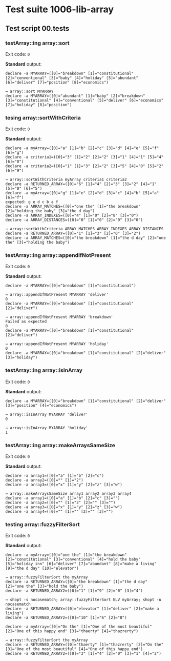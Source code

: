 # Test suite 1006-lib-array

## Test script 00.tests

### testArray::ing array::sort

Exit code: `0`

**Standard** output:

```plaintext
declare -a MYARRAY=([0]="breakdown" [1]="constitutional" [2]="conventional" [3]="baby" [4]="holiday" [5]="abundant" [6]="deliver" [7]="position" [8]="economics")

→ array::sort MYARRAY
declare -a MYARRAY=([0]="abundant" [1]="baby" [2]="breakdown" [3]="constitutional" [4]="conventional" [5]="deliver" [6]="economics" [7]="holiday" [8]="position")
```

### tesing array::sortWithCriteria

Exit code: `0`

**Standard** output:

```plaintext
declare -a myArray=([0]="a" [1]="b" [2]="c" [3]="d" [4]="e" [5]="f" [6]="g")
declare -a criteria1=([0]="3" [1]="2" [2]="2" [3]="1" [4]="1" [5]="4" [6]="0")
declare -a criteria2=([0]="1" [1]="3" [2]="2" [3]="5" [4]="0" [5]="2" [6]="9")

→ array::sortWithCriteria myArray criteria1 criteria2
declare -a RETURNED_ARRAY=([0]="6" [1]="4" [2]="3" [3]="2" [4]="1" [5]="0" [6]="5")
declare -a myArray=([0]="g" [1]="e" [2]="d" [3]="c" [4]="b" [5]="a" [6]="f")
expected: g e d c b a f
declare -a ARRAY_MATCHES=([0]="one the" [1]="the breakdown" [2]="holding the baby" [3]="the d day")
declare -a ARRAY_INDEXES=([0]="4" [1]="0" [2]="8" [3]="0")
declare -a ARRAY_DISTANCES=([0]="0" [1]="0" [2]="0" [3]="0")

→ array::sortWithCriteria ARRAY_MATCHES ARRAY_INDEXES ARRAY_DISTANCES
declare -a RETURNED_ARRAY=([0]="1" [1]="3" [2]="0" [3]="2")
declare -a ARRAY_MATCHES=([0]="the breakdown" [1]="the d day" [2]="one the" [3]="holding the baby")
```

### testArray::ing array::appendIfNotPresent

Exit code: `0`

**Standard** output:

```plaintext
declare -a MYARRAY=([0]="breakdown" [1]="constitutional")

→ array::appendIfNotPresent MYARRAY 'deliver'
0
declare -a MYARRAY=([0]="breakdown" [1]="constitutional" [2]="deliver")

→ array::appendIfNotPresent MYARRAY 'breakdown'
Failed as expected
0
declare -a MYARRAY=([0]="breakdown" [1]="constitutional" [2]="deliver")

→ array::appendIfNotPresent MYARRAY 'holiday'
0
declare -a MYARRAY=([0]="breakdown" [1]="constitutional" [2]="deliver" [3]="holiday")
```

### testArray::ing array::isInArray

Exit code: `0`

**Standard** output:

```plaintext
declare -a MYARRAY=([0]="breakdown" [1]="constitutional" [2]="deliver" [3]="position" [4]="economics")

→ array::isInArray MYARRAY 'deliver'
0

→ array::isInArray MYARRAY 'holiday'
1
```

### testArray::ing array::makeArraysSameSize

Exit code: `0`

**Standard** output:

```plaintext
declare -a array1=([0]="a" [1]="b" [2]="c")
declare -a array2=([0]="" [1]="2")
declare -a array3=([0]="x" [1]="y" [2]="z" [3]="w")

→ array::makeArraysSameSize array1 array2 array3 array4
declare -a array1=([0]="a" [1]="b" [2]="c" [3]="")
declare -a array2=([0]="" [1]="2" [2]="" [3]="")
declare -a array3=([0]="x" [1]="y" [2]="z" [3]="w")
declare -a array4=([0]="" [1]="" [2]="" [3]="")
```

### testing array::fuzzyFilterSort

Exit code: `0`

**Standard** output:

```plaintext
declare -a myArray=([0]="one the" [1]="the breakdown" [2]="constitutional" [3]="conventional" [4]="hold the baby" [5]="holiday inn" [6]="deliver" [7]="abundant" [8]="make a living" [9]="the d day" [10]="elevator")

→ array::fuzzyFilterSort the myArray
declare -a RETURNED_ARRAY=([0]="the breakdown" [1]="the d day" [2]="one the" [3]="hold the baby")
declare -a RETURNED_ARRAY2=([0]="1" [1]="9" [2]="0" [3]="4")

→ shopt -s nocasematch; array::fuzzyFilterSort ELV myArray; shopt -u nocasematch
declare -a RETURNED_ARRAY=([0]="elevator" [1]="deliver" [2]="make a living")
declare -a RETURNED_ARRAY2=([0]="10" [1]="6" [2]="8")

declare -a myArray=([0]="On the" [1]="One of the most beautiful" [2]="One of this happy end" [3]="thaerty" [4]="thazrerty")

→ array::fuzzyFilterSort the myArray
declare -a RETURNED_ARRAY=([0]="thaerty" [1]="thazrerty" [2]="On the" [3]="One of the most beautiful" [4]="One of this happy end")
declare -a RETURNED_ARRAY2=([0]="3" [1]="4" [2]="0" [3]="1" [4]="2")
```

